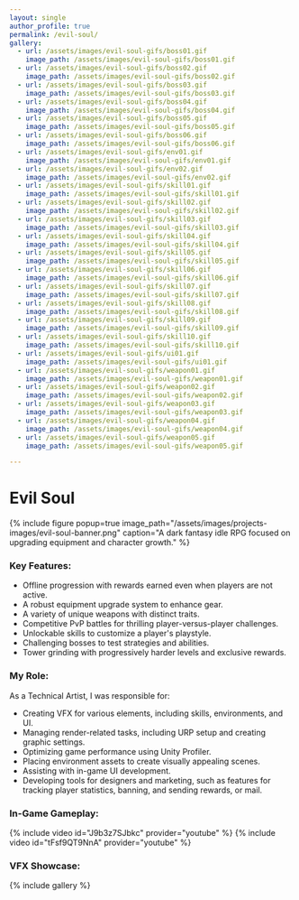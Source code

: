 ```yaml
---
layout: single
author_profile: true
permalink: /evil-soul/
gallery:
  - url: /assets/images/evil-soul-gifs/boss01.gif
    image_path: /assets/images/evil-soul-gifs/boss01.gif
  - url: /assets/images/evil-soul-gifs/boss02.gif
    image_path: /assets/images/evil-soul-gifs/boss02.gif
  - url: /assets/images/evil-soul-gifs/boss03.gif
    image_path: /assets/images/evil-soul-gifs/boss03.gif
  - url: /assets/images/evil-soul-gifs/boss04.gif
    image_path: /assets/images/evil-soul-gifs/boss04.gif
  - url: /assets/images/evil-soul-gifs/boss05.gif
    image_path: /assets/images/evil-soul-gifs/boss05.gif
  - url: /assets/images/evil-soul-gifs/boss06.gif
    image_path: /assets/images/evil-soul-gifs/boss06.gif
  - url: /assets/images/evil-soul-gifs/env01.gif
    image_path: /assets/images/evil-soul-gifs/env01.gif
  - url: /assets/images/evil-soul-gifs/env02.gif
    image_path: /assets/images/evil-soul-gifs/env02.gif
  - url: /assets/images/evil-soul-gifs/skill01.gif
    image_path: /assets/images/evil-soul-gifs/skill01.gif
  - url: /assets/images/evil-soul-gifs/skill02.gif
    image_path: /assets/images/evil-soul-gifs/skill02.gif
  - url: /assets/images/evil-soul-gifs/skill03.gif
    image_path: /assets/images/evil-soul-gifs/skill03.gif
  - url: /assets/images/evil-soul-gifs/skill04.gif
    image_path: /assets/images/evil-soul-gifs/skill04.gif
  - url: /assets/images/evil-soul-gifs/skill05.gif
    image_path: /assets/images/evil-soul-gifs/skill05.gif
  - url: /assets/images/evil-soul-gifs/skill06.gif
    image_path: /assets/images/evil-soul-gifs/skill06.gif
  - url: /assets/images/evil-soul-gifs/skill07.gif
    image_path: /assets/images/evil-soul-gifs/skill07.gif
  - url: /assets/images/evil-soul-gifs/skill08.gif
    image_path: /assets/images/evil-soul-gifs/skill08.gif
  - url: /assets/images/evil-soul-gifs/skill09.gif
    image_path: /assets/images/evil-soul-gifs/skill09.gif
  - url: /assets/images/evil-soul-gifs/skill10.gif
    image_path: /assets/images/evil-soul-gifs/skill10.gif
  - url: /assets/images/evil-soul-gifs/ui01.gif
    image_path: /assets/images/evil-soul-gifs/ui01.gif
  - url: /assets/images/evil-soul-gifs/weapon01.gif
    image_path: /assets/images/evil-soul-gifs/weapon01.gif
  - url: /assets/images/evil-soul-gifs/weapon02.gif
    image_path: /assets/images/evil-soul-gifs/weapon02.gif
  - url: /assets/images/evil-soul-gifs/weapon03.gif
    image_path: /assets/images/evil-soul-gifs/weapon03.gif
  - url: /assets/images/evil-soul-gifs/weapon04.gif
    image_path: /assets/images/evil-soul-gifs/weapon04.gif
  - url: /assets/images/evil-soul-gifs/weapon05.gif
    image_path: /assets/images/evil-soul-gifs/weapon05.gif

---
```

# Evil Soul
{% include figure popup=true image_path="/assets/images/projects-images/evil-soul-banner.png" caption="A dark fantasy idle RPG focused on upgrading equipment and character growth." %}

### Key Features:
- Offline progression with rewards earned even when players are not active.
- A robust equipment upgrade system to enhance gear.
- A variety of unique weapons with distinct traits.
- Competitive PvP battles for thrilling player-versus-player challenges.
- Unlockable skills to customize a player's playstyle.
- Challenging bosses to test strategies and abilities.
- Tower grinding with progressively harder levels and exclusive rewards.

### My Role:
As a Technical Artist, I was responsible for:

- Creating VFX for various elements, including skills, environments, and UI.
- Managing render-related tasks, including URP setup and creating graphic settings.
- Optimizing game performance using Unity Profiler.
- Placing environment assets to create visually appealing scenes.
- Assisting with in-game UI development.
- Developing tools for designers and marketing, such as features for tracking player statistics, banning, and sending rewards, or mail.

### In-Game Gameplay:
{% include video id="J9b3z7SJbkc" provider="youtube" %}
{% include video id="tFsf9QT9NnA" provider="youtube" %}

### VFX Showcase:
{% include gallery %}
